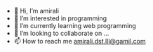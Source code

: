 - 👋 Hi, I’m amirali
- 👀 I’m interested in programming
- 🌱 I’m currently learning web programming
- 💞️ I’m looking to collaborate on ...
- 📫 How to reach me amirali.dst.lll@gamil.com 

<!---
amirali-lll/amirali-lll is a ✨ special ✨ repository because its `README.md` (this file) appears on your GitHub profile.
You can click the Preview link to take a look at your changes.
--->
